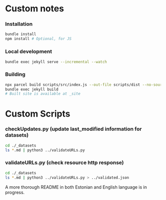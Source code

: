 # Custom notes

### Installation

```bash
bundle install
npm install # Optional, for JS
```
### Local development

```bash
bundle exec jekyll serve --incremental --watch
```
### Building

```bash
npx parcel build scripts/src/index.js --out-file scripts/dist --no-source-maps # Optional, for JS
bundle exec jekyll build
# Built site is available at _site
```
# Custom Scripts
### checkUpdates.py (update last_modified information for datasets)
```bash
cd ./_datasets
ls *.md | python3 ../validateURLs.py
```
### validateURLs.py (check resource http response)
```bash
cd ./_datasets
ls *.md | python3 ../validateURLs.py > ../validated.json
```

A more thorough README in both Estonian and English language is in progress. 
